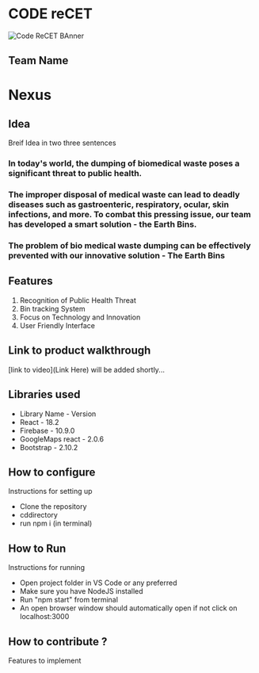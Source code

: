 

# CODE reCET

![Code ReCET BAnner](https://github.com/CODE-reCET/CodeRECET24/assets/154266304/08736571-0016-4aef-840d-94054de99db7)

## Team Name
# Nexus
## Idea
Breif Idea in two three sentences 

### In today's world, the dumping of biomedical waste poses a significant threat to public health.
### The improper disposal of medical waste can lead to deadly diseases such as gastroenteric, respiratory, ocular, skin infections, and more. To combat this pressing issue, our team has developed a smart solution - the Earth Bins.
### The problem of bio medical waste dumping can be effectively prevented with our innovative solution  - The Earth Bins


## Features 
1. Recognition of Public Health Threat
2. Bin tracking System
3. Focus on Technology and Innovation
4. User Friendly Interface

## Link to product walkthrough
[link to video](Link Here)
will be added shortly...
   
## Libraries used
* Library Name - Version
* React - 18.2
* Firebase - 10.9.0
* GoogleMaps react - 2.0.6
* Bootstrap - 2.10.2 

## How to configure
Instructions for setting up 
* Clone the repository
* cd<space>directory
* run npm i (in terminal)



## How to Run
Instructions for running
* Open project folder in VS Code or any preferred
* Make sure you have NodeJS installed
* Run "npm start" from terminal
* An open browser window should automatically open if not click on localhost:3000

## How to contribute ? 
Features to implement 
